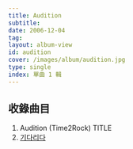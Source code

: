 ```yaml
---
title: Audition
subtitle:
date: 2006-12-04
tag:
layout: album-view
id: audition
cover: /images/album/audition.jpg
type: single
index: 單曲 1 輯
---
```


## 收錄曲目

1. Audition (Time2Rock) <span class="badge">TITLE</span>
2. [기다리다](/audition/waiting/)
